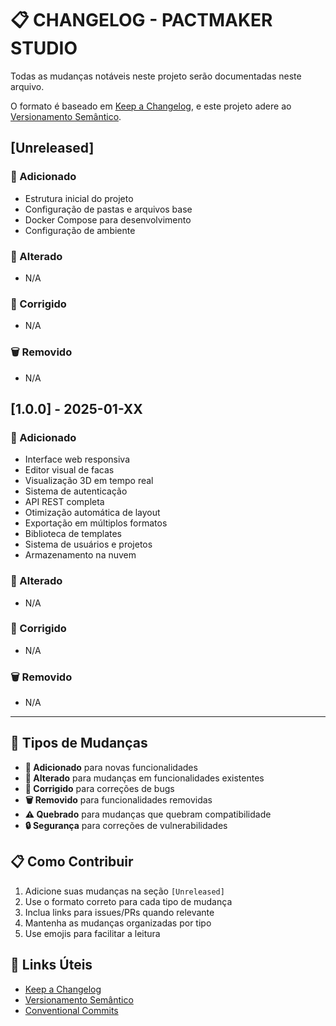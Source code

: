 # 📋 CHANGELOG - PACTMAKER STUDIO

Todas as mudanças notáveis neste projeto serão documentadas neste arquivo.

O formato é baseado em [Keep a Changelog](https://keepachangelog.com/pt-BR/1.0.0/),
e este projeto adere ao [Versionamento Semântico](https://semver.org/lang/pt-BR/).

## [Unreleased]

### 🚀 Adicionado
- Estrutura inicial do projeto
- Configuração de pastas e arquivos base
- Docker Compose para desenvolvimento
- Configuração de ambiente

### 🔧 Alterado
- N/A

### 🐛 Corrigido
- N/A

### 🗑️ Removido
- N/A

## [1.0.0] - 2025-01-XX

### 🚀 Adicionado
- Interface web responsiva
- Editor visual de facas
- Visualização 3D em tempo real
- Sistema de autenticação
- API REST completa
- Otimização automática de layout
- Exportação em múltiplos formatos
- Biblioteca de templates
- Sistema de usuários e projetos
- Armazenamento na nuvem

### 🔧 Alterado
- N/A

### 🐛 Corrigido
- N/A

### 🗑️ Removido
- N/A

---

## 📝 Tipos de Mudanças

- **🚀 Adicionado** para novas funcionalidades
- **🔧 Alterado** para mudanças em funcionalidades existentes
- **🐛 Corrigido** para correções de bugs
- **🗑️ Removido** para funcionalidades removidas
- **⚠️ Quebrado** para mudanças que quebram compatibilidade
- **🔒 Segurança** para correções de vulnerabilidades

## 📋 Como Contribuir

1. Adicione suas mudanças na seção `[Unreleased]`
2. Use o formato correto para cada tipo de mudança
3. Inclua links para issues/PRs quando relevante
4. Mantenha as mudanças organizadas por tipo
5. Use emojis para facilitar a leitura

## 🔗 Links Úteis

- [Keep a Changelog](https://keepachangelog.com/pt-BR/1.0.0/)
- [Versionamento Semântico](https://semver.org/lang/pt-BR/)
- [Conventional Commits](https://www.conventionalcommits.org/pt-br/) 
